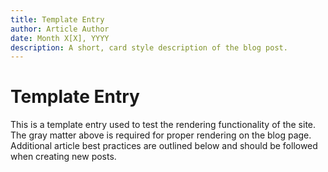```yaml
---
title: Template Entry
author: Article Author
date: Month X[X], YYYY
description: A short, card style description of the blog post.
---
```

# Template Entry
This is a template entry used to test the rendering functionality of the site. The gray matter above is required for proper rendering on the blog page. Additional article best practices are outlined below and should be followed when creating new posts.